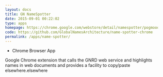 ```yaml
---
layout: docs
title: GN NameSpotter
date: 2015-09-01 00:22:02
type: apps
homepage: https://chrome.google.com/webstore/detail/namespotter/pogmooobpbggadhlleijfpjgnpkjdnhn
code: https://github.com/GlobalNamesArchitecture/name-spotter-chrome
permalink: /apps/name-spotter/
---
```


<div class="note application">

  <ul>
    <li>Chrome Browser App</li>
  </ul>

  <p>Google Chrome extension that calls the GNRD web service and highlights names in web documents and provides a facility to copy/paste elsewhere.elsewhere</p>

</div>
